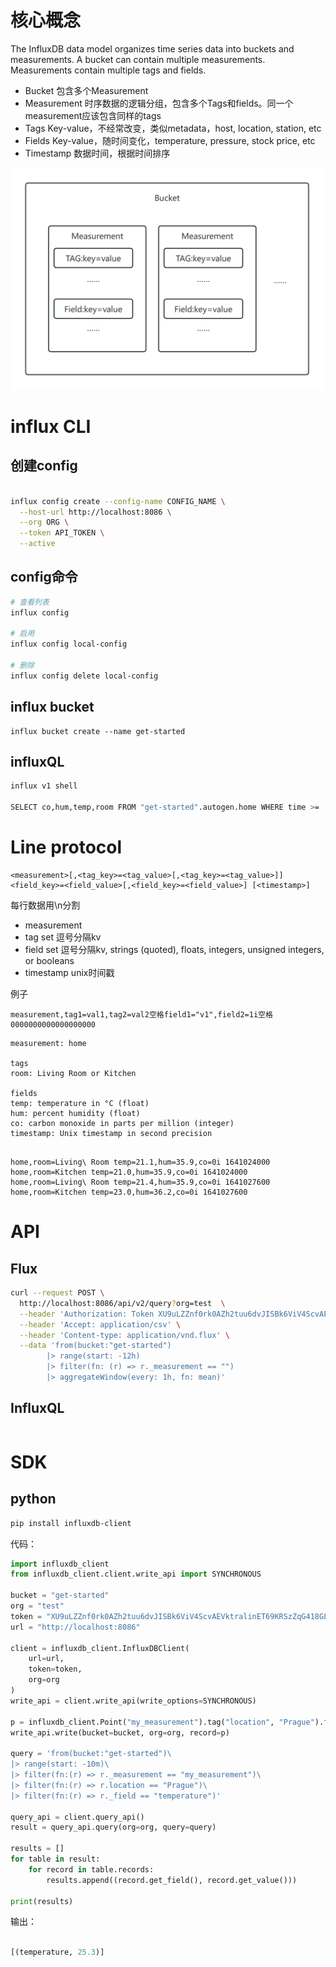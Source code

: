 # 核心概念

The InfluxDB data model organizes time series data into buckets and measurements.
A bucket can contain multiple measurements. Measurements contain multiple tags and fields.

* Bucket 包含多个Measurement
* Measurement 时序数据的逻辑分组，包含多个Tags和fields。同一个measurement应该包含同样的tags
* Tags Key-value，不经常改变，类似metadata，host, location, station, etc
* Fields Key-value，随时间变化，temperature, pressure, stock price, etc
* Timestamp 数据时间，根据时间排序


![image](./img/bucket.png)


# influx CLI

## 创建config

```sh

influx config create --config-name CONFIG_NAME \
  --host-url http://localhost:8086 \
  --org ORG \
  --token API_TOKEN \
  --active

```

## config命令

```sh
# 查看列表
influx config

# 启用
influx config local-config

# 删除
influx config delete local-config

```

## influx bucket

```
influx bucket create --name get-started

```

## influxQL

```sh
influx v1 shell

SELECT co,hum,temp,room FROM "get-started".autogen.home WHERE time >= '2022-01-01T08:00:00Z' AND time <= '2022-01-01T20:00:00Z'

```



# Line protocol

```
<measurement>[,<tag_key>=<tag_value>[,<tag_key>=<tag_value>]] <field_key>=<field_value>[,<field_key>=<field_value>] [<timestamp>]

```

每行数据用\n分割

* measurement
* tag set 逗号分隔kv
* field set 逗号分隔kv, strings (quoted), floats, integers, unsigned integers, or booleans
* timestamp unix时间戳

例子	
```
measurement,tag1=val1,tag2=val2空格field1="v1",field2=1i空格0000000000000000000

```

```
measurement: home

tags
room: Living Room or Kitchen

fields
temp: temperature in °C (float)
hum: percent humidity (float)
co: carbon monoxide in parts per million (integer)
timestamp: Unix timestamp in second precision


```

```
home,room=Living\ Room temp=21.1,hum=35.9,co=0i 1641024000
home,room=Kitchen temp=21.0,hum=35.9,co=0i 1641024000
home,room=Living\ Room temp=21.4,hum=35.9,co=0i 1641027600
home,room=Kitchen temp=23.0,hum=36.2,co=0i 1641027600
```

# API

## Flux

```sh
curl --request POST \
  http://localhost:8086/api/v2/query?org=test  \
  --header 'Authorization: Token XU9uLZZnf0rk0AZh2tuu6dvJISBk6ViV4ScvAEVktralinET69KRSzZqG418GLOCmUy-SgrIiPkTVbO3q_aXQQ==' \
  --header 'Accept: application/csv' \
  --header 'Content-type: application/vnd.flux' \
  --data 'from(bucket:"get-started")
        |> range(start: -12h)
        |> filter(fn: (r) => r._measurement == "")
        |> aggregateWindow(every: 1h, fn: mean)'

```

## InfluxQL

```sh

```



# SDK

## python


```sh
pip install influxdb-client
```

代码：

```python
import influxdb_client
from influxdb_client.client.write_api import SYNCHRONOUS

bucket = "get-started"
org = "test"
token = "XU9uLZZnf0rk0AZh2tuu6dvJISBk6ViV4ScvAEVktralinET69KRSzZqG418GLOCmUy-SgrIiPkTVbO3q_aXQQ=="
url = "http://localhost:8086"

client = influxdb_client.InfluxDBClient(
    url=url,
    token=token,
    org=org
)
write_api = client.write_api(write_options=SYNCHRONOUS)

p = influxdb_client.Point("my_measurement").tag("location", "Prague").field("temperature", 25.3)
write_api.write(bucket=bucket, org=org, record=p)

query = 'from(bucket:"get-started")\
|> range(start: -10m)\
|> filter(fn:(r) => r._measurement == "my_measurement")\
|> filter(fn:(r) => r.location == "Prague")\
|> filter(fn:(r) => r._field == "temperature")'

query_api = client.query_api()
result = query_api.query(org=org, query=query)

results = []
for table in result:
    for record in table.records:
        results.append((record.get_field(), record.get_value()))

print(results)

```

输出：

```python
	
[(temperature, 25.3)]

```
